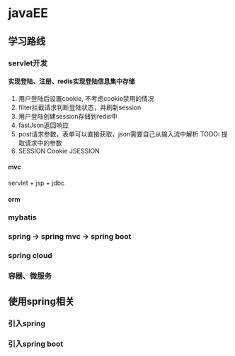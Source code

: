 # javaEE

## 学习路线

### servlet开发

#### 实现登陆、注册、redis实现登陆信息集中存储

1. 用户登陆后设置cookie, 不考虑cookie禁用的情况
2. filter拦截请求判断登陆状态，并刷新session
3. 用户登陆创建session存储到redis中
4. fastJson返回响应
5. post请求参数，表单可以直接获取，json需要自己从输入流中解析 TODO: 提取请求中的参数
6. SESSION Cookie JSESSION

#### mvc

servlet + jsp + jdbc

#### orm

### mybatis
### spring -> spring mvc -> spring boot
### spring cloud
### 容器、微服务



## 使用spring相关

### 引入spring

### 引入spring boot
